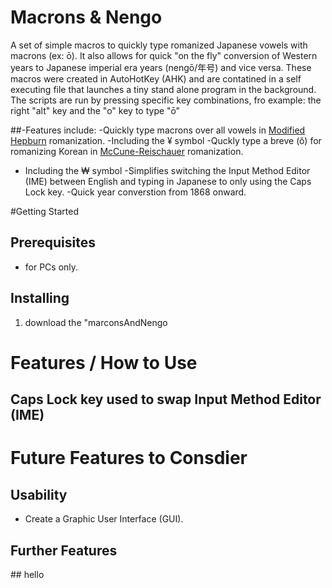 # Macrons & Nengo
A set of simple macros to quickly type romanized Japanese vowels with macrons (ex: ō). It also allows for quick "on the fly" conversion of Western years to Japanese imperial era years (nengō/年号) and vice versa. These macros were created in AutoHotKey (AHK) and are contatined in a self executing file that launches a tiny stand alone program in the background. The scripts are run by pressing specific key combinations, fro example: the right "alt" key and the "o" key to type "ō"

##-Features include:
 -Quickly type macrons over all vowels in <a href="https://en.wikipedia.org/wiki/Hepburn_romanization">Modified Hepburn</a> romanization.
  -Including the ¥ symbol
 -Quckly type a breve (ŏ) for romanizing Korean in <a href="https://en.wikipedia.org/wiki/McCune%E2%80%93Reischauer">McCune-Reischauer</a> romanization.
  - Including the ₩ symbol
 -Simplifies switching the Input Method Editor (IME) between English and typing in Japanese to only using the Caps Lock key.
 -Quick year converstion from 1868 onward.

#Getting Started
## Prerequisites
- for PCs only.
## Installing
1. download the "marconsAndNengo

<h1>Features / How to Use </h1>
<h2>Caps Lock key used to swap Input Method Editor (IME)</h2>

<h1>Future Features to Consdier</h1>
<h2>Usability</h2>
<ul>
	<li>
		Create a Graphic User Interface (GUI).
	</li>
</ul>
<h2>Further Features</h2>
## hello

